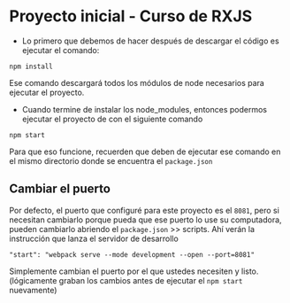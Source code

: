 # Proyecto inicial - Curso de RXJS

* Lo primero que debemos de hacer después de descargar el código es ejecutar el comando:

```shell
npm install
```

Ese comando descargará todos los módulos de node necesarios para ejecutar el proyecto.

* Cuando termine de instalar los node_modules, entonces podermos ejecutar el proyecto de con el siguiente comando

```shell
npm start
```

Para que eso funcione, recuerden que deben de ejecutar ese comando en el mismo directorio donde se encuentra el ```package.json```

## Cambiar el puerto

Por defecto, el puerto que configuré para este proyecto es el ```8081```, pero si necesitan cambiarlo porque pueda que ese puerto lo use su computadora, pueden cambiarlo abriendo el ```package.json``` >> scripts. Ahí verán la instrucción que lanza el servidor de desarrollo

```shell
"start": "webpack serve --mode development --open --port=8081"
```

Simplemente cambian el puerto por el que ustedes necesiten y listo. (lógicamente graban los cambios antes de ejecutar el ```npm start``` nuevamente)

